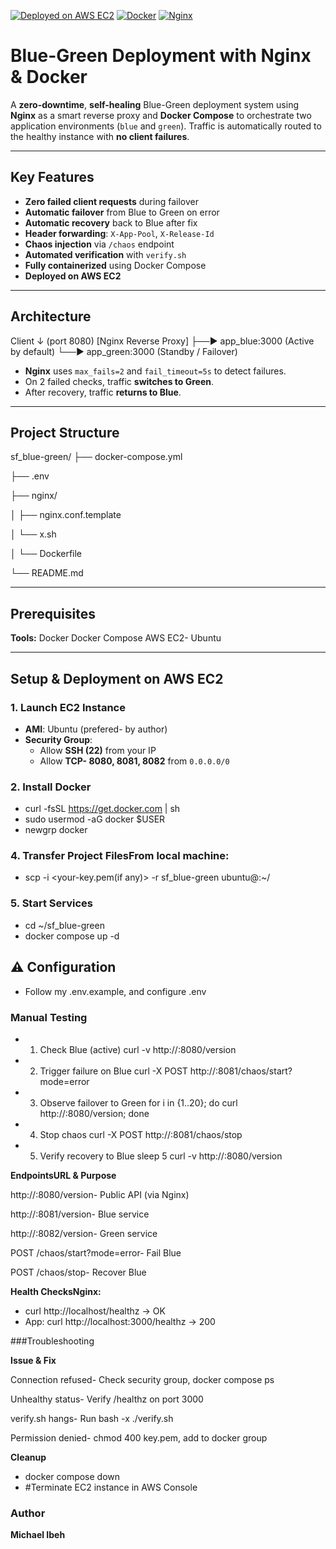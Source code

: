 [![Deployed on AWS EC2](https://img.shields.io/badge/Deployed-AWS%20EC2-brightgreen?style=flat&logo=amazon-aws)](https://github.com/Michael-ibehh/Ibehs-blue-green-deployment)
[![Docker](https://img.shields.io/badge/Docker-2496ED?style=flat&logo=docker&logoColor=white)](https://github.com/Michael-ibehh/Ibehs-blue-green-deployment)
[![Nginx](https://img.shields.io/badge/Nginx-009639?style=flat&logo=nginx&logoColor=white)](https://github.com/Michael-ibehh/Ibehs-blue-green-deployment)
# Blue-Green Deployment with Nginx & Docker

A **zero-downtime**, **self-healing** Blue-Green deployment system using **Nginx** as a smart reverse proxy and **Docker Compose** to orchestrate two application environments (`blue` and `green`). Traffic is automatically routed to the healthy instance with **no client failures**.

---

## Key Features

- **Zero failed client requests** during failover
- **Automatic failover** from Blue to Green on error
- **Automatic recovery** back to Blue after fix
- **Header forwarding**: `X-App-Pool`, `X-Release-Id`
- **Chaos injection** via `/chaos` endpoint
- **Automated verification** with `verify.sh`
- **Fully containerized** using Docker Compose
- **Deployed on AWS EC2**

---

## Architecture
Client
   ↓ (port 8080)
[Nginx Reverse Proxy]
   ├──► app_blue:3000  (Active by default)
   └──► app_green:3000 (Standby / Failover)


- **Nginx** uses `max_fails=2` and `fail_timeout=5s` to detect failures.
- On 2 failed checks, traffic **switches to Green**.
- After recovery, traffic **returns to Blue**.

---

## Project Structure
sf_blue-green/
├── docker-compose.yml

├── .env

├── nginx/

│   ├── nginx.conf.template

│   └── x.sh

│    └── Dockerfile
    
└── README.md


---

## Prerequisites

**Tools:**
  Docker 
  Docker Compose 
  AWS EC2- Ubuntu

---

## Setup & Deployment on AWS EC2

### 1. Launch EC2 Instance
- **AMI**: Ubuntu (prefered- by author) 
- **Security Group**:
  - Allow **SSH (22)** from your IP
  - Allow **TCP- 8080, 8081, 8082** from `0.0.0.0/0`

### 2. Install Docker
- curl -fsSL https://get.docker.com | sh
- sudo usermod -aG docker $USER
- newgrp docker

### 4. Transfer Project FilesFrom local machine:
- scp -i <your-key.pem(if any)> -r sf_blue-green ubuntu@<ec2-public-ip>:~/

### 5. Start Services
-  cd ~/sf_blue-green
-  docker compose up -d

## ⚠ Configuration
- Follow my .env.example, and configure .env 

### Manual Testing
- 1. Check Blue (active)
curl -v http://<ec2-ip>:8080/version

- 2. Trigger failure on Blue
curl -X POST http://<ec2-ip>:8081/chaos/start?mode=error

- 3. Observe failover to Green
for i in {1..20}; do curl http://<ec2-ip>:8080/version; done

- 4. Stop chaos
curl -X POST http://<ec2-ip>:8081/chaos/stop

- 5. Verify recovery to Blue
sleep 5
curl -v http://<ec2-ip>:8080/version

**EndpointsURL & Purpose**

http://<ip>:8080/version-     Public API (via Nginx)

http://<ip>:8081/version-     Blue service

http://<ip>:8082/version-     Green service

POST /chaos/start?mode=error- Fail Blue

POST /chaos/stop-             Recover Blue

**Health ChecksNginx:**
- curl http://localhost/healthz → OK
- App: curl http://localhost:3000/healthz → 200

###Troubleshooting

**Issue & Fix**

Connection refused-   Check security group, docker compose ps

Unhealthy status-     Verify /healthz on port 3000

verify.sh hangs-      Run bash -x ./verify.sh

Permission denied-    chmod 400 key.pem, add to docker group

**Cleanup**
- docker compose down
- #Terminate EC2 instance in AWS Console

### Author
**Michael Ibeh**
